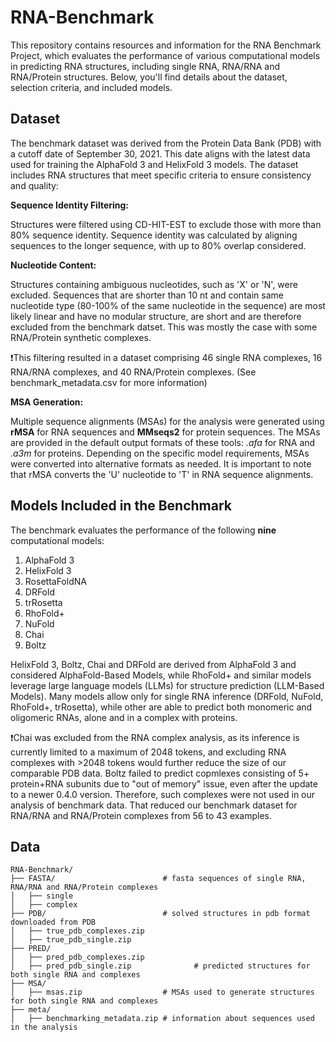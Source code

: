 # RNA-Benchmark

This repository contains resources and information for the RNA Benchmark Project, which evaluates the performance of various computational models in predicting RNA structures, including single RNA, RNA/RNA and RNA/Protein structures. Below, you'll find details about the dataset, selection criteria, and included models.

## Dataset

The benchmark dataset was derived from the Protein Data Bank (PDB) with a cutoff date of September 30, 2021. This date aligns with the latest data used for training the AlphaFold 3 and HelixFold 3 models. The dataset includes RNA structures that meet specific criteria to ensure consistency and quality:

**Sequence Identity Filtering:**  

Structures were filtered using CD-HIT-EST to exclude those with more than 80% sequence identity. Sequence identity was calculated by aligning sequences to the longer sequence, with up to 80% overlap considered.  

**Nucleotide Content:**  

Structures containing ambiguous nucleotides, such as 'X' or 'N', were excluded. Sequences that are shorter than 10 nt and contain same nucleotide type (80-100% of the same nucleotide in the sequence) are most likely linear and have no modular structure, are short and are therefore excluded from the benchmark datset. This was mostly the case with some RNA/Protein synthetic complexes.

❗This filtering resulted in a dataset comprising 46 single RNA complexes, 16 RNA/RNA complexes, and 40 RNA/Protein complexes. (See benchmark_metadata.csv for more information)

**MSA Generation:**

Multiple sequence alignments (MSAs) for the analysis were generated using **rMSA** for RNA sequences and **MMseqs2** for protein sequences. The MSAs are provided in the default output formats of these tools: *.afa* for RNA and *.a3m* for proteins. Depending on the specific model requirements, MSAs were converted into alternative formats as needed. It is important to note that rMSA converts the 'U' nucleotide to 'T' in RNA sequence alignments.

## Models Included in the Benchmark

The benchmark evaluates the performance of the following **nine** computational models: 

1) AlphaFold 3
2) HelixFold 3
3) RosettaFoldNA
4) DRFold
5) trRosetta
6) RhoFold+
7) NuFold
8) Chai
9) Boltz

HelixFold 3, Boltz, Chai and DRFold are derived from AlphaFold 3 and considered AlphaFold-Based Models, while RhoFold+ and similar models leverage large language models (LLMs) for structure prediction (LLM-Based Models). Many models allow only for single RNA inference (DRFold, NuFold, RhoFold+, trRosetta), while other are able to predict both monomeric and oligomeric RNAs, alone and in a complex with proteins.

❗Chai was excluded from the RNA complex analysis, as its inference is currently limited to a maximum of 2048 tokens, and excluding RNA complexes with >2048 tokens would further reduce the size of our comparable PDB data. Boltz failed to predict copmlexes consisting of 5+ protein+RNA subunits due to "out of memory" issue, even after the update to a newer 0.4.0 version. Therefore, such complexes were not used in our analysis of benchmark data. That reduced our benchmark dataset for RNA/RNA and RNA/Protein complexes from 56 to 43 examples.

## Data

```
RNA-Benchmark/
├── FASTA/                        # fasta sequences of single RNA, RNA/RNA and RNA/Protein complexes 
│   ├── single        
│   ├── complex       
├── PDB/                          # solved structures in pdb format downloaded from PDB
│   ├── true_pdb_complexes.zip 
│   ├── true_pdb_single.zip 
├── PRED/
│   ├── pred_pdb_complexes.zip
│   ├── pred_pdb_single.zip              # predicted structures for both single RNA and complexes
├── MSA/
│   ├── msas.zip                  # MSAs used to generate structures for both single RNA and complexes
├── meta/
│   ├── benchmarking_metadata.zip # information about sequences used in the analysis
```



